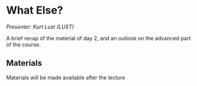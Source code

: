 # What Else?

*Presenter: Kurt Lust (LUST)*

A brief recap of the material of day 2, and an outlook on the advanced part of the course.

## Materials

Materials will be made available after the lecture

<!--
<video src="https://462000265.lumidata.eu/2p3day-20250303/recordings/13-WhatElse.mp4" controls="controls"></video>
-->
<!--
-   A video recording will follow.

-   [Slides](https://462000265.lumidata.eu/2p3day-20250303/files/LUMI-2p3day-20250303-I04-WhatElse.pdf)
-->
